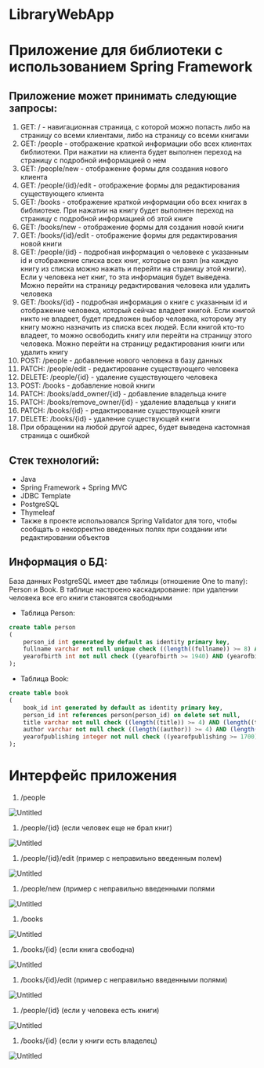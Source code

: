 # LibraryWebApp

# Приложение для библиотеки с использованием Spring Framework

## Приложение может принимать следующие запросы:

1. GET: / - навигационная страница, с которой можно попасть либо на страницу со всеми клиентами, либо на страницу со всеми книгами
2. GET: /people - отображение краткой информации обо всех клиентах библиотеки. При нажатии на клиента будет выполнен переход на страницу с подробной информацией о нем
3. GET: /people/new - отображение формы для создания нового клиента
4. GET: /people/{id}/edit - отображение формы для редактирования существующего клиента
5. GET: /books - отображение краткой информации обо всех книгах в библиотеке. При нажатии на книгу будет выполнен переход на страницу с подробной информацией об этой книге
6. GET: /books/new - отображение формы для создания новой книги
7. GET: /books/{id}/edit - отображение формы для редактирования новой книги
8. GET: /people/{id} - подробная информация о человеке с указанным id и отображение списка всех книг, которые он взял (на каждую книгу из списка можно нажать и перейти на страницу этой книги). Если у человека нет книг, то эта информация будет выведена. Можно перейти на страницу редактирования человека или удалить человека
9. GET: /books/{id} - подробная информация о книге с указанным id и отображение человека, который сейчас владеет книгой. Если книгой никто не владеет, будет предложен выбор человека, которому эту книгу можно назначить из списка всех людей. Если книгой кто-то владеет, то можно освободить книгу или перейти на страницу этого человека. Можно перейти на страницу редактирования книги или удалить книгу
10. POST: /people - добавление нового человека в базу данных
11.  PATCH: /people/edit - редактирование существующего человека
12.  DELETE: /people/{id}  - удаление существующего человека
13.  POST: /books - добавление новой книги
14.  PATCH: /books/add_owner/{id} - добавление владельца книге
15.  PATCH: /books/remove_owner/{id} - удаление владельца у книги
16.  PATCH: /books/{id} - редактирование существующей книги
17.  DELETE: /books/{id} - удаление существующей книги
18.  При обращении на любой другой адрес, будет выведена кастомная страница с ошибкой

## Стек технологий:

- Java
- Spring Framework + Spring MVC
- JDBC Template
- PostgreSQL
- Thymeleaf
- Также в проекте использовался Spring Validator для того, чтобы сообщать о некорректно введенных полях при создании или редактировании объектов

## Информация о БД:

База данных PostgreSQL имеет две таблицы (отношение One to many): Person и Book. В таблице настроено каскадирование: при удалении человека все его книги становятся свободными

- Таблица Person:

```sql
create table person
(
    person_id int generated by default as identity primary key,
    fullname varchar not null unique check ((length((fullname)) >= 8) AND (length((fullname)) <= 50)),
    yearofbirth int not null check ((yearofbirth >= 1940) AND (yearofbirth <= 2022))
);
```

- Таблица Book:

```sql
create table book
(
    book_id int generated by default as identity primary key,
    person_id int references person(person_id) on delete set null,
    title varchar not null check ((length((title)) >= 4) AND (length((title)) <= 50)),
    author varchar not null check ((length((author)) >= 4) AND (length((author)) <= 50)),
    yearofpublishing integer not null check ((yearofpublishing >= 1700) AND (yearofpublishing <= 2022))
);
```

# Интерфейс приложения

1. /people

![Untitled](img/Untitled.png)

1. /people/{id} (если человек еще не брал книг)

![Untitled](img/Untitled%201.png)

1. /people/{id}/edit (пример с неправильно введенным полем)

![Untitled](img/Untitled%202.png)

1. /people/new (пример с неправильно введенными полями

![Untitled](img/Untitled%203.png)

1. /books

![Untitled](img/Untitled%204.png)

1. /books/{id} (если книга свободна)

![Untitled](img/Untitled%205.png)

1. /books/{id}/edit (пример с неправильно введенными полями)

![Untitled](img/Untitled%206.png)

1. /people/{id} (если у человека есть книги)

![Untitled](img/Untitled%207.png)

1. /books/{id} (если у книги есть владелец)

![Untitled](img/Untitled%208.png)